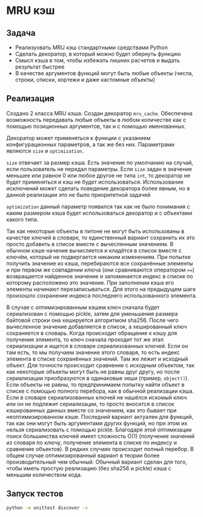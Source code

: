# MRU кэш

## Задача

- Реализуовать MRU кэш стандартными средствами Python
- Сделать декоратор, в который можно будет обернуть функцию
- Смысл кэша в том, чтобы избежать лишних расчетов и выдать результат быстрее
- В качестве аргументов функций могут быть любые объекты (числа, строки, списки, кортежи и даже кастомные объекты)

## Реализация

Создано 2 класса MRU кэша. Cоздан декоратор `mru_cache`. 
Обеспечена возможность передавать любые объекты в любом количестве как с помощью 
позиционных аргументов, так и с помощью именованных.

Декоратор может применяться к функции с указанием конфигурационных параметров, а так же без них.
Параметрами являются `size` и `optimization`. 

`size` отвечает за размер кэша. Есть значение по умолчанию на случай, если пользователь не передал параметры.
Если `size` задан в значение меньшее или равное 0 или любое другое не типа `int`, то декоратор не будет применяться
и кэш не будет использоваться. 
Использование исключений может сделать поведение декоратора более явным, но в данной реализации это не было 
приоритетной задачей

`optimization` данный параметр появился так как не было понимания с каким размером кэша будет использоваться
декоратор и с объектами какого типа.

Так как некоторые объекты в питоне не могут быть использованы в качестве ключей в словаре, то единственный 
вариант сохранить их это просто добавить в список вместе с вычесленным значением.
В обычном кэше начение вычисляется и кладётся в список вместе с ключём, который не подвергается никаким
изменениям. При попытке получить значение из кэша, перебираются все сохранённые элементы и при первом же совпадении
ключа (они сравниваются оператором `==`) возвращается найденное значение и запоминается индекс в списке по которому
расположено это значение.
При заполнении кэша его элементы начинают перезаписываться. Для этого на предыдущем шаге произошло 
сохранение индекса последнего использованного элемента.

В случае с оптимизированным кэшем ключ сначала будет сериализован с помощью pickle, затем для уменьшения
размера байтовой строки она хешируется алгоритмом sha256. После чего вычесленное значение добавляется в список, 
а хешированный ключ сохраняется в словарь. Когда происходит обращение к кэшу для получения элемента, то ключ сначала
проходит тот же этап сериализации и ищется в словаре сериализованных ключей. Если он там есть, то мы получаем значение
этого словаря, то есть индекс элемента в списке сохранённых значений. Там же лежит и исходный объект.
Для точности происходит сравнение с исходным объектом, так как некоторые объекты могут быть не равны друг другу, но
после сериализации преобразуются в одинаковые хеши (пример, `object()`). Если объекты не равны, то предпринимаем 
попытку найти объект в списке с помощью полного перебора, как в обычной реализации кэша.
Если в словаре сериализованных ключей не нашёлся искомый ключ или он не подлежит сериализации, то просто вносится
в список кэшированных данных вместе со значением, как это бывает при неоптимизированном кэше. Последний вариант 
актуален для функций, так как они могут быть аргументами других функций, но при этом их нельзя сериализовать с
помощью pickle.
Благодаря этой оптимизации поиск большинства ключей имеет сложность O(1) (получение значений из словаря по ключу,
получение элемента в списке по индексу и сравнение объектов). В редких случаях происходит полный перебор. В общем
случае оптимизированный вариант в теории более производительный чем обычный. 
Обычный вариант сделан для того, чтобы иметь простую реализацию (без sha256 и pickle) кэша с меньшим количеством кода.

## Запуск тестов

```bash
python -m unittest discover -v
```